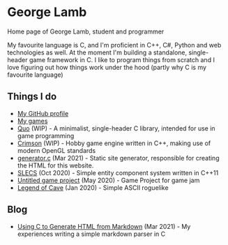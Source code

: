 # George Lamb

Home page of George Lamb, student and programmer

My favourite language is C, and I'm proficient in C++, C#, Python and web technologies as well. At the moment I'm building a standalone, single-header game framework in C. I like to program things from scratch and I love figuring out how things work under the hood (partly why C is my favourite language)

## Things I do
 - [My GitHub profile](https://github.com/georgelam6)
 - [My games](https://georgelam6.itch.io)
 - [Quo](quo.html) (WIP) - A minimalist, single-header C library, intended for use in game programming
 - [Crimson](crimson.html) (WIP) - Hobby game engine written in C++, making use of modern OpenGL standards
 - [generator.c](https://raw.githubusercontent.com/georgelam6/georgelam6.github.io/master/generator.c) (Mar 2021) - Static site generator, responsible for creating the HTML for this website.
 - [SLECS](https://github.com/georgelam6/SLECS) (Oct 2020) - Simple entity component system written in C++11
 - [Untitled game project](game.html) (May 2020) - Game Project for game jam
 - [Legend of Cave](https://georgelam6.itch.io/legend) (Jan 2020) - Simple ASCII roguelike

## Blog
 - [Using C to Generate HTML from Markdown](c-markdown.html) (Mar 2021) - My experiences writing a simple markdown parser in C
